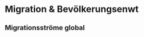 # Migration & Bevölkerungsenwt

## Migrationsströme global
<!--stackedit_data:
eyJoaXN0b3J5IjpbLTE5MDE0MTYxMjQsMTcxMjQ2NzQzN119
-->
